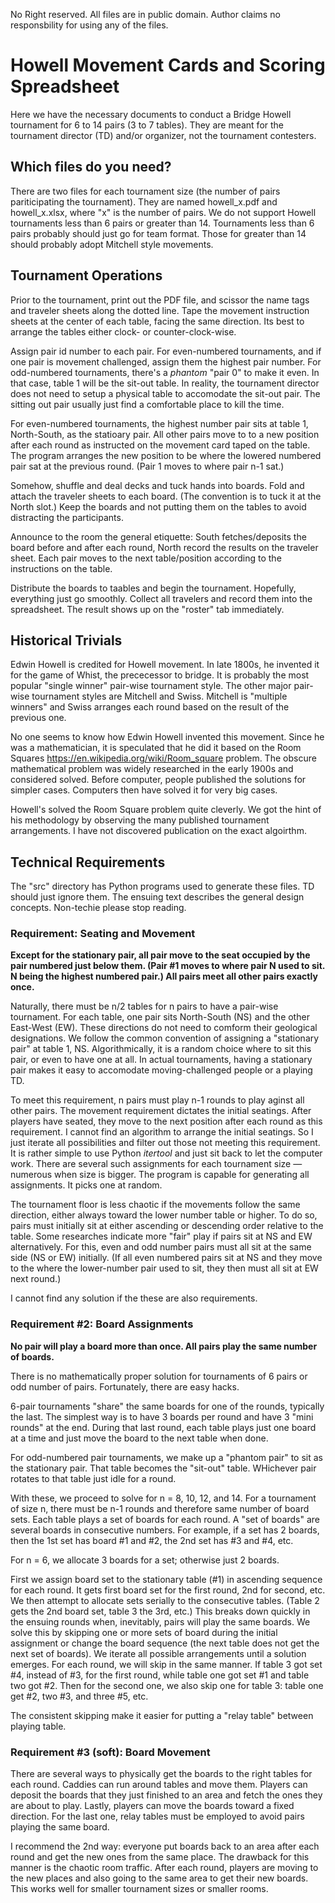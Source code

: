 No Right reserved.  All files are in public domain.  Author claims no responsbility for using any of the files.

# Howell Movement Cards and Scoring Spreadsheet

Here we have the necessary documents to conduct a Bridge Howell tournament for 6 to 14 pairs (3 to 7 tables).  They are meant for the tournament director (TD) and/or organizer, not the tournament contesters.

## Which files do you need?

There are two files for each tournament size (the number of pairs pariticipating the tournament).  They are named howell_x.pdf and howell_x.xlsx, where "x" is the number of pairs.  We do not support Howell tournaments less than 6 pairs or greater than 14.  Tournaments less than 6 pairs probably should just go for team format.  Those for greater than 14 should probably adopt Mitchell style movements.

## Tournament Operations

Prior to the tournament, print out the PDF file, and scissor the name tags and traveler sheets along the dotted line.  Tape the movement instruction sheets at the center of each table, facing the same direction.  Its best to arrange the tables either clock- or counter-clock-wise.

Assign pair id number to each pair.  For even-numbered tournaments, and if one pair is movement challenged, assign them the highest pair number.  For odd-numbered tournaments, there's a _phantom_ "pair 0" to make it even.  In that case, table 1 will be the sit-out table. In reality, the tournament director does not need to setup a physical table to accomodate the sit-out pair.  The sitting out pair usually just find a comfortable place to kill the time.

For even-numbered tournaments, the highest number pair sits at table 1, North-South, as the statioary pair. All other pairs move to to a new position after each round as instructed on the movement card taped on the table.  The program arranges the new position to be where the lowered numbered pair sat at the previous round.  (Pair 1 moves to where pair n-1 sat.)

Somehow, shuffle and deal decks and tuck hands into boards.  Fold and attach the traveler sheets to each board.  (The convention is to tuck it at the North slot.)  Keep the boards and not putting them on the tables to avoid distracting the participants.

Announce to the room the general etiquette: South fetches/deposits the board before and after each round, North record the results on the traveler sheet.  Each pair moves to the next table/position according to the instructions on the table.

Distribute the boards to taables and begin the tournament. Hopefully, everything just go smoothly.  Collect all travelers and record them into the spreadsheet.  The result shows up on the "roster" tab immediately.

## Historical Trivials

Edwin Howell is credited for Howell movement.  In late 1800s, he invented it for the game of Whist, the prececessor to bridge.  It is probably the most popular "single winner" pair-wise tournament style.  The other major pair-wise tournament styles are Mitchell and Swiss.  Mitchell is "multiple winners" and Swiss arranges each round based on the result of the previous one.

No one seems to know how Edwin Howell invented this movement. Since he was a mathematician, it is speculated that he did it based on the Room Squares https://en.wikipedia.org/wiki/Room_square problem.  The obscure mathematical problem was widely researched in the early 1900s and considered solved.  Before computer, people published the solutions for simpler cases.  Computers then have solved it for very big cases.

Howell's solved the Room Square problem quite cleverly.  We got the hint of his methodology by observing the many published tournament arrangements.  I have not discovered publication on the exact algoirthm.

## Technical Requirements

The "src" directory has Python programs used to generate these files.  TD should just ignore them.  The ensuing text describes the general design concepts.  Non-techie please stop reading. 

### Requirement: Seating and Movement

**Except for the stationary pair, all pair move to the seat occupied by the pair numbered just below them.  (Pair #1 moves to where pair N used to sit.  N being the highest numbered pair.)  All pairs meet all other pairs exactly once.**

Naturally, there must be n/2 tables for n pairs to have a pair-wise tournament. For each table, one pair sits North-South (NS) and the other East-West (EW).  These directions do not need to comform their geological designations.  We follow the common convention of assigning a "stationary pair" at table 1, NS. Algorithmically, it is a random choice where to sit this pair, or even to have one at all.  In actual tournaments, having a stationary pair makes it easy to accomodate moving-challenged people or a playing TD.

To meet this requirement, n pairs must play n-1 rounds to play aginst all other pairs.  The movement requirement dictates the initial seatings.  After players have seated, they move to the next position after each round as this requirement.  I cannot find an algorithm to arrange the initial seatings.  So I just iterate all possibilities and filter out those not meeting this requirement.  It is rather simple to use Python _itertool_ and just sit back to let the computer work.  There are several such assignments for each tournament size — numerous when size is bigger.  The program is capable for generating all assignments.  It picks one at random.

The tournament floor is less chaotic if the movements follow the same direction, either always toward the lower number table or higher. To do so, pairs must initially sit at either ascending or descending order relative to the table.  Some researches indicate more "fair" play if pairs sit at NS and EW alternatively.  For this, even and odd number pairs must all sit at the same side (NS or EW) initially.  (If all even numbered pairs sit at NS and they move to the where the lower-number pair used to sit, they then must all sit at EW next round.)

I cannot find any solution if the these are also requirements.

### Requirement #2: Board Assignments

**No pair will play a board more than once. All pairs play the same number of boards.**

There is no mathematically proper solution for tournaments of 6 pairs or odd number of pairs.  Fortunately, there are easy hacks.

6-pair tournaments "share" the same boards for one of the rounds, typically the last.  The simplest way is to have 3 boards per round and have 3 "mini rounds" at the end.  During that last round, each table plays just one board at a time and just move the board to the next table when done.

For odd-numbered pair tournaments, we make up a "phantom pair" to sit as the stationary pair.  That table becomes the "sit-out" table.  WHichever pair rotates to that table just idle for a round.

With these, we proceed to solve for n = 8, 10, 12, and 14.  For a tournament of size n, there must be n-1 rounds and therefore same number of board sets.  Each table plays a set of boards for each round.  A "set of boards" are several boards in consecutive numbers.  For example, if a set has 2 boards, then the 1st set has board #1 and #2, the 2nd set has #3 and #4, etc.

For n = 6, we allocate 3 boards for a set; otherwise just 2 boards.

First we assign board set to the stationary table (#1) in ascending sequence for each round.  It gets first board set for the first round, 2nd for second, etc.  We then attempt to allocate sets serially to the consecutive tables. (Table 2 gets the 2nd board set, table 3 the 3rd, etc.)  This breaks down quickly in the ensuing rounds when, inevitably, pairs will play the same boards.  We solve this by skipping one or more sets of board during the initial assignment or change the board sequence (the next table does not get the next set of boards).  We iterate all possible arrangements until a solution emerges. For each round, we will skip in the same manner.  If table 3 got set #4, instead of #3, for the first round, while table one got set #1 and table two got #2.  Then for the second one, we also skip one for table 3: table one get #2, two #3, and three #5, etc.

The consistent skipping make it easier for putting a "relay table" between playing table.

### Requirement #3 (soft): Board Movement

There are several ways to physically get the boards to the right tables for each round.  Caddies can run around tables and move them.  Players can deposit the boards that they just finished to an area and fetch the ones they are about to play.  Lastly, players can move the boards toward a fixed direction.  For the last one, relay tables must be employed to avoid pairs playing the same board.

I recommend the 2nd way: everyone put boards back to an area after each round and get the new ones from the same place.  The drawback for this manner is the chaotic room traffic.  After each round, players are moving to the new places and also going to the same area to get their new boards.  This works well for smaller tournament sizes or smaller rooms.
